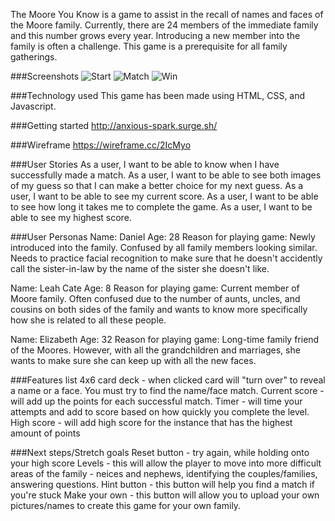 The Moore You Know is a game to assist in the recall of names and faces of the Moore family. Currently, there are 24 members of the immediate family and this number grows every year. Introducing a new member into the family is often a challenge. This game is a prerequisite for all family gatherings.

###Screenshots
![Start](https://i.imgur.com/wTR4E1R.png)
![Match](https://i.imgur.com/DQPXpG6.png)
![Win](https://i.imgur.com/c0g5Gic.png)

###Technology used
This game has been made using HTML, CSS, and Javascript. 

###Getting started
http://anxious-spark.surge.sh/

###Wireframe
https://wireframe.cc/2IcMyo

###User Stories
As a user, I want to be able to know when I have successfully made a match. 
As a user, I want to be able to see both images of my guess so that I can make a better choice for my next guess. 
As a user, I want to be able to see my current score. 
As a user, I want to be able to see how long it takes me to complete the game. 
As a user, I want to be able to see my highest score. 

###User Personas
Name: Daniel
Age: 28
Reason for playing game: Newly introduced into the family. Confused by all family members looking similar. Needs to practice facial recognition to make sure that he doesn't accidently call the sister-in-law by the name of the sister she doesn't like. 

Name: Leah Cate
Age: 8
Reason for playing game: Current member of Moore family. Often confused due to the number of aunts, uncles, and cousins on both sides of the family and wants to know more specifically how she is related to all these people. 

Name: Elizabeth
Age: 32
Reason for playing game: Long-time family friend of the Moores. However, with all the grandchildren and marriages, she wants to make sure she can keep up with all the new faces. 

###Features list
4x6 card deck - when clicked card will "turn over" to reveal a name or a face. You must try to find the name/face match. 
Current score - will add up the points for each successful match. 
Timer - will time your attempts and add to score based on how quickly you complete the level. 
High score - will add high score for the instance that has the highest amount of points

###Next steps/Stretch goals
Reset button - try again, while holding onto your high score
Levels - this will allow the player to move into more difficult areas of the family - neices and nephews, identifying the couples/families, answering questions. 
Hint button - this button will help you find a match if you're stuck
Make your own - this button will allow you to upload your own pictures/names to create this game for your own family. 
